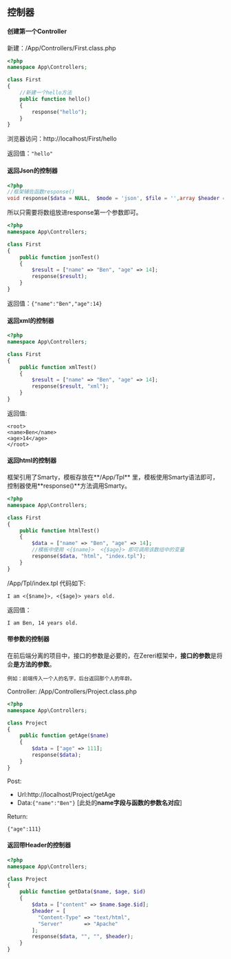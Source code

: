 ## 控制器

#### 创建第一个Controller

新建：/App/Controllers/First.class.php

``` php
<?php
namespace App\Controllers;

class First
{
  	//新建一个hello方法
    public function hello()
    {
        response("hello");
    }
}
```

浏览器访问：http://localhost/First/hello    

返回值：`"hello"`



#### 返回Json的控制器

``` php
<?php
//框架辅佐函数response()
void response($data = NULL,  $mode = 'json', $file = '',array $header = ['X-Powered-By' => 'Zereri'])
```

所以只需要将数组放进response第一个参数即可。

``` php
<?php
namespace App\Controllers;

class First
{
    public function jsonTest()
    {
        $result = ["name" => "Ben", "age" => 14];
        response($result);
    }
}
```

返回值：`{"name":"Ben","age":14}`



#### 返回xml的控制器

``` php
<?php
namespace App\Controllers;

class First
{
    public function xmlTest()
    {
        $result = ["name" => "Ben", "age" => 14];
        response($result, "xml");
    }
}
```

返回值:

``` 
<root>
<name>Ben</name>
<age>14</age>
</root>
```



#### 返回html的控制器

框架引用了Smarty，模板存放在**/App/Tpl** 里，模板使用Smarty语法即可，控制器使用**response()**方法调用Smarty。

``` php
<?php
namespace App\Controllers;

class First
{
    public function htmlTest()
    {
        $data = ["name" => "Ben", "age" => 14];
      	//模板中使用 <{$name}>  <{$age}> 即可调用该数组中的变量
        response($data, "html", "index.tpl");
    }
}
```

/App/Tpl/index.tpl 代码如下:

``` 
I am <{$name}>, <{$age}> years old.
```

返回值：

``` 
I am Ben, 14 years old.
```



#### 带参数的控制器

在前后端分离的项目中，接口的参数是必要的，在Zereri框架中，**接口的参数**是将会**是方法的参数**。

`例如：前端传入一个人的名字，后台返回那个人的年龄。`

Controller:    /App/Controllers/Project.class.php

``` php
<?php
namespace App\Controllers;

class Project
{
    public function getAge($name)
    {
        $data = ["age" => 111];
        response($data);
    }
}
```

Post:

- Url:http://localhost/Project/getAge
- Data:`{"name":"Ben"}`       [此处的**name字段与函数的参数名对应**]

Return:

``` 
{"age":111}
```



#### 返回带Header的控制器

``` php
<?php
namespace App\Controllers;

class Project
{
    public function getData($name, $age, $id)
    {
        $data = ["content" => $name.$age.$id];
      	$header = [
          "Content-Type" => "text/html",
          "Server" 		 => "Apache"
        ];
        response($data, "", "", $header);
    }
}
```





